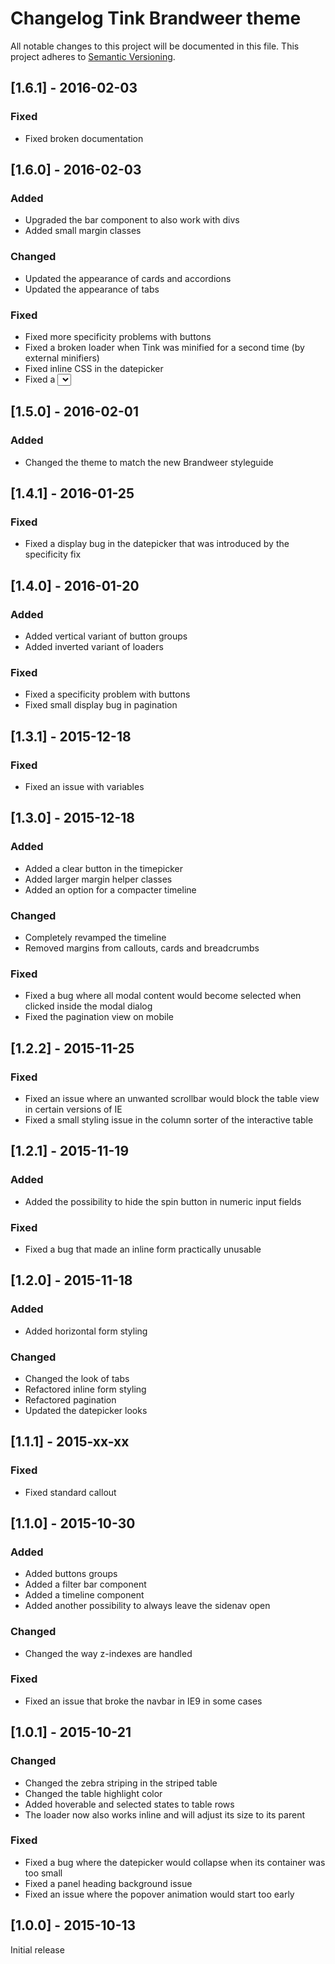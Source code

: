 # Changelog Tink Brandweer theme

All notable changes to this project will be documented in this file.
This project adheres to [Semantic Versioning](http://semver.org/).

<!--
## [Unreleased] - [unreleased]

### Added
### Changed
### Deprecated
### Removed
### Fixed
### Security
-->



## [1.6.1] - 2016-02-03

### Fixed
- Fixed broken documentation



## [1.6.0] - 2016-02-03

### Added
- Upgraded the bar component to also work with divs
- Added small margin classes

### Changed
- Updated the appearance of cards and accordions
- Updated the appearance of tabs

### Fixed
- Fixed more specificity problems with buttons
- Fixed a broken loader when Tink was minified for a second time (by external minifiers)
- Fixed inline CSS in the datepicker
- Fixed a <select> padding hack



## [1.5.0] - 2016-02-01

### Added
- Changed the theme to match the new Brandweer styleguide



## [1.4.1] - 2016-01-25

### Fixed
- Fixed a display bug in the datepicker that was introduced by the specificity fix



## [1.4.0] - 2016-01-20

### Added
- Added vertical variant of button groups
- Added inverted variant of loaders

### Fixed
- Fixed a specificity problem with buttons
- Fixed small display bug in pagination



## [1.3.1] - 2015-12-18

### Fixed
- Fixed an issue with variables



## [1.3.0] - 2015-12-18

### Added
- Added a clear button in the timepicker
- Added larger margin helper classes
- Added an option for a compacter timeline

### Changed
- Completely revamped the timeline
- Removed margins from callouts, cards and breadcrumbs

### Fixed
- Fixed a bug where all modal content would become selected when clicked inside the modal dialog
- Fixed the pagination view on mobile



## [1.2.2] - 2015-11-25

### Fixed
- Fixed an issue where an unwanted scrollbar would block the table view in certain versions of IE
- Fixed a small styling issue in the column sorter of the interactive table



## [1.2.1] - 2015-11-19

### Added
- Added the possibility to hide the spin button in numeric input fields

### Fixed
- Fixed a bug that made an inline form practically unusable



## [1.2.0] - 2015-11-18

### Added
- Added horizontal form styling

### Changed
- Changed the look of tabs
- Refactored inline form styling
- Refactored pagination
- Updated the datepicker looks



## [1.1.1] - 2015-xx-xx

### Fixed
- Fixed standard callout



## [1.1.0] - 2015-10-30

### Added
- Added buttons groups
- Added a filter bar component
- Added a timeline component
- Added another possibility to always leave the sidenav open

### Changed
- Changed the way z-indexes are handled

### Fixed
- Fixed an issue that broke the navbar in IE9 in some cases



## [1.0.1] - 2015-10-21

### Changed
- Changed the zebra striping in the striped table
- Changed the table highlight color
- Added hoverable and selected states to table rows
- The loader now also works inline and will adjust its size to its parent

### Fixed
- Fixed a bug where the datepicker would collapse when its container was too small
- Fixed a panel heading background issue
- Fixed an issue where the popover animation would start too early



## [1.0.0] - 2015-10-13

Initial release
